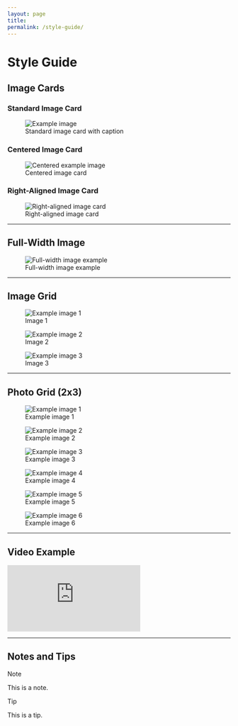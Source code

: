 ```yaml
---
layout: page
title: 
permalink: /style-guide/
---
```


<h1>Style Guide</h1>

<h2>Image Cards</h2>

### Standard Image Card
<div class="image-card-wrapper">
    <figure class="media-card">
        <img src="/assets/images/25_04/10th_greenNoiseRemoved_edit_sml600.png" alt="Example image">
        <figcaption>Standard image card with caption</figcaption>
    </figure>
</div>

### Centered Image Card
<div class="image-card-wrapper center">
    <figure class="media-card">
        <img src="/assets/images/25_03/138A3531.jpg" alt="Centered example image">
        <figcaption>Centered image card</figcaption>
    </figure>
</div>

### Right-Aligned Image Card
<div class="image-card-wrapper right">
    <figure class="media-card">
        <img src="/assets/images/25_04/10th_greenNoiseRemoved_edit.png" alt="Right-aligned image card">
        <figcaption>Right-aligned image card</figcaption>
    </figure>
</div>

---

## Full-Width Image
<figure>
    <img src="/assets/images/25_04/10th_greenNoiseRemoved_edit_sml600.png" alt="Full-width image example">
    <figcaption>Full-width image example</figcaption>
</figure>

---

## Image Grid
<div class="image-grid">
  <figure>
    <img src="/assets/images/25_03/138A3229.jpg" alt="Example image 1">
    <figcaption>Image 1</figcaption>
  </figure>
  <figure>
    <img src="/assets/images/25_03/138A3293.jpg" alt="Example image 2">
    <figcaption>Image 2</figcaption>
  </figure>
  <figure>
    <img src="/assets/images/25_03/138A3374.jpg" alt="Example image 3">
    <figcaption>Image 3</figcaption>
  </figure>
</div>

---

## Photo Grid (2x3)
<div class="photo-grid">
  <figure class="media-card">
    <img src="/assets/images/25_03/138A3229.jpg" alt="Example image 1">
    <figcaption>Example image 1</figcaption>
  </figure>

  <figure class="media-card">
    <img src="/assets/images/25_03/138A3293.jpg" alt="Example image 2">
    <figcaption>Example image 2</figcaption>
  </figure>

  <figure class="media-card">
    <img src="/assets/images/25_03/138A3374.jpg" alt="Example image 3">
    <figcaption>Example image 3</figcaption>
  </figure>

  <figure class="media-card">
    <img src="/assets/images/25_03/138A3450.jpg" alt="Example image 4">
    <figcaption>Example image 4</figcaption>
  </figure>

  <figure class="media-card">
    <img src="/assets/images/25_03/138A3531.jpg" alt="Example image 5">
    <figcaption>Example image 5</figcaption>
  </figure>

  <figure class="media-card">
    <img src="/assets/images/25_03/138A3531.jpg" alt="Example image 6">
    <figcaption>Example image 6</figcaption>
  </figure>
</div>

---

## Video Example
<div class="video-wrapper">
    <iframe src="https://www.youtube.com/embed/PmEsczIhK4I" frameborder="0" allowfullscreen></iframe>
</div>

---

## Notes and Tips
> [!NOTE]
> This is a note.

> [!TIP]
> This is a tip.
